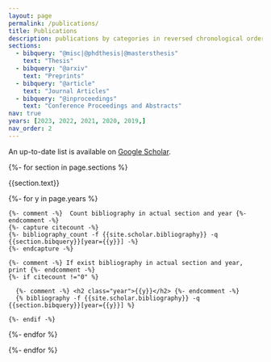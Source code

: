 ```yaml
---
layout: page
permalink: /publications/
title: Publications
description: publications by categories in reversed chronological order.
sections:
  - bibquery: "@misc|@phdthesis|@mastersthesis"
    text: "Thesis"
  - bibquery: "@arxiv"
    text: "Preprints"
  - bibquery: "@article"
    text: "Journal Articles"
  - bibquery: "@inproceedings"
    text: "Conference Proceedings and Abstracts"
nav: true
years: [2023, 2022, 2021, 2020, 2019,]
nav_order: 2
---
```

<!-- _pages/publications.md -->
An up-to-date list is available on [Google Scholar](https://scholar.google.com/citations?user=HuXdcKkAAAAJ&hl=en).

<div class="publications">

{%- for section in page.sections %}
  <a id="{{section.text}}"></a>
  <p class="bibtitle">{{section.text}}</p>
  {%- for y in page.years %}

    {%- comment -%}  Count bibliography in actual section and year {%- endcomment -%}
    {%- capture citecount -%}
    {%- bibliography_count -f {{site.scholar.bibliography}} -q {{section.bibquery}}[year={{y}}] -%}
    {%- endcapture -%}

    {%- comment -%} If exist bibliography in actual section and year, print {%- endcomment -%}
    {%- if citecount !="0" %}

      {%- comment -%} <h2 class="year">{{y}}</h2> {%- endcomment -%}
      {% bibliography -f {{site.scholar.bibliography}} -q {{section.bibquery}}[year={{y}}] %}

    {%- endif -%}

  {%- endfor %}

{%- endfor %}

</div>

